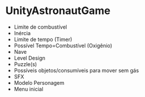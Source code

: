 # UnityAstronautGame

- Limite de combustível
- Inércia
- Limite de tempo (Timer)
- Possível Tempo=Combustível (Oxigênio)
- Nave
- Level Design 
- Puzzle(s)
- Possíveis objetos/consumíveis para mover sem gás
- SFX
- Modelo Personagem
- Menu inicial
